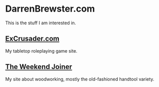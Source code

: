 # DarrenBrewster.com
This is the stuff I am interested in.

## [ExCrusader.com](http://excrusader.com)
My tabletop roleplaying game site.

## [The Weekend Joiner](http://weekendjoiner.com)
My site about woodworking, mostly the old-fashioned handtool variety.
